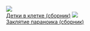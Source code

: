 ![](/books/foreign_detective/Стивен%20Кинг/Детки%20в%20клетке%20(сборник).jpg)  
[Детки в клетке (сборник)](/books/foreign_detective/Стивен%20Кинг/Детки%20в%20клетке%20(сборник))
![](/books/foreign_detective/Стивен%20Кинг/Заклятие%20параноика%20(сборник).jpg)  
[Заклятие параноика (сборник)](/books/foreign_detective/Стивен%20Кинг/Заклятие%20параноика%20(сборник))